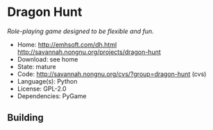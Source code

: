 # Dragon Hunt

_Role-playing game designed to be flexible and fun._

- Home: http://emhsoft.com/dh.html http://savannah.nongnu.org/projects/dragon-hunt
- Download: see home
- State: mature
- Code: http://savannah.nongnu.org/cvs/?group=dragon-hunt (cvs)
- Language(s): Python
- License: GPL-2.0
- Dependencies: PyGame

## Building

